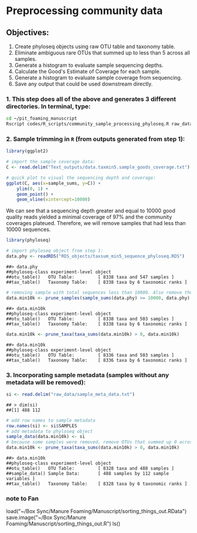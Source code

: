 # Preprocessing community data
 
## Objectives:  
1. Create phyloseq objects using raw OTU table and taxonomy table.   
2. Eliminate ambiguous rare OTUs that summed up to less than 5 across all samples.  
3. Generate a histogram to evaluate sample sequencing depths.   
4. Calculate the Good's Estimate of Coverage for each sample. 
5. Generate a histogram to evaluate sample coverage from sequencing.   
6. Save any output that could be used downstream directly.  

### 1. This step does all of the above and generates 3 different directories. In terminal, type:   
```bash
cd ~/pit_foaming_manuscript  
Rscript codes/R_scripts/community_sample_processing_phyloseq.R raw_data/otu_table.txt raw_data/taxa_table.txt
```

### 2. Sample trimming in `R` (from outputs generated from step 1):  
```R
library(ggplot2)

# import the sample coverage data:
C <- read.delim("Text_outputs/data.taxmin5.sample_goods_coverage.txt")

# quick plot to visual the sequencing depth and coverage:
ggplot(C, aes(x=sample_sums, y=C)) +
	ylim(0, 1) +
	geom_point() +
	geom_vline(xintercept=10000)
```

We can see that a sequencing depth greater and equal to 10000 good quality reads yielded a minimal coverage of 97% and the community coverages plateued. Therefore, we will remove samples that had less than 10000 sequences.    

```R   
library(phyloseq) 

# import phyloseq object from step 1:  
data.phy <- readRDS("RDS_objects/taxsum_min5_sequence_phyloseq.RDS")
```

    ##> data.phy
    ##phyloseq-class experiment-level object
    ##otu_table()   OTU Table:         [ 8338 taxa and 547 samples ]
    ##tax_table()   Taxonomy Table:    [ 8338 taxa by 6 taxonomic ranks ]

```R 
# removing sample with total sequences less than 10000. Also remove the taxa that are all 0 across samples:   
data.min10k <- prune_samples(sample_sums(data.phy) >= 10000, data.phy)
```  

    ##> data.min10k
    ##phyloseq-class experiment-level object
    ##otu_table()   OTU Table:         [ 8338 taxa and 503 samples ]
    ##tax_table()   Taxonomy Table:    [ 8338 taxa by 6 taxonomic ranks ]

```R  
data.min10k <- prune_taxa(taxa_sums(data.min10k) > 0, data.min10k)
```     
    ##> data.min10k
    ##phyloseq-class experiment-level object
    ##otu_table()   OTU Table:         [ 8336 taxa and 503 samples ]
    ##tax_table()   Taxonomy Table:    [ 8336 taxa by 6 taxonomic ranks ]


### 3. Incorporating sample metadata (samples without any metadata will be removed):    
```R
si <- read.delim("raw_data/sample_meta_data.txt")
```    

    ## > dim(si)
    ##[1] 488 112

```R
# add row names to sample metadata
row.names(si) <- si$SAMPLES
# add metadata to phyloseq object
sample_data(data.min10k) <- si
# because some samples were removed, remove OTUs that summed up 0 across all samples
data.min10k <- prune_taxa(taxa_sums(data.min10k) > 0, data.min10k)
```

    ##> data.min10k
    ##phyloseq-class experiment-level object
    ##otu_table()   OTU Table:         [ 8328 taxa and 488 samples ]
    ##sample_data() Sample Data:       [ 488 samples by 112 sample variables ]
    ##tax_table()   Taxonomy Table:    [ 8328 taxa by 6 taxonomic ranks ]


### note to Fan ###
load("~/Box Sync/Manure Foaming/Manuscript/sorting_things_out.RData")
save.image("~/Box Sync/Manure Foaming/Manuscript/sorting_things_out.R")
ls()
